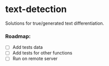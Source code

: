 # text-detection
Solutions for true/generated text differentiation.

### Roadmap:

- [ ] Add tests data
- [ ] Add tests for other functions
- [ ] Run on remote server
